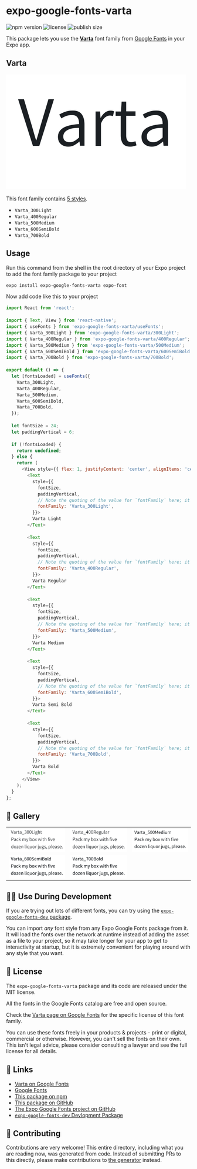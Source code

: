 # expo-google-fonts-varta

![npm version](https://flat.badgen.net/npm/v/expo-google-fonts-varta)
![license](https://flat.badgen.net/github/license/expo/google-fonts)
![publish size](https://flat.badgen.net/packagephobia/install/expo-google-fonts-varta)

This package lets you use the [**Varta**](https://fonts.google.com/specimen/Varta) font family from [Google Fonts](https://fonts.google.com/) in your Expo app.

## Varta

![Varta](./font-family.png)

This font family contains [5 styles](#-gallery).

- `Varta_300Light`
- `Varta_400Regular`
- `Varta_500Medium`
- `Varta_600SemiBold`
- `Varta_700Bold`

## Usage

Run this command from the shell in the root directory of your Expo project to add the font family package to your project
```sh
expo install expo-google-fonts-varta expo-font
```

Now add code like this to your project
```js
import React from 'react';

import { Text, View } from 'react-native';
import { useFonts } from 'expo-google-fonts-varta/useFonts';
import { Varta_300Light } from 'expo-google-fonts-varta/300Light';
import { Varta_400Regular } from 'expo-google-fonts-varta/400Regular';
import { Varta_500Medium } from 'expo-google-fonts-varta/500Medium';
import { Varta_600SemiBold } from 'expo-google-fonts-varta/600SemiBold';
import { Varta_700Bold } from 'expo-google-fonts-varta/700Bold';

export default () => {
  let [fontsLoaded] = useFonts({
    Varta_300Light,
    Varta_400Regular,
    Varta_500Medium,
    Varta_600SemiBold,
    Varta_700Bold,
  });

  let fontSize = 24;
  let paddingVertical = 6;

  if (!fontsLoaded) {
    return undefined;
  } else {
    return (
      <View style={{ flex: 1, justifyContent: 'center', alignItems: 'center' }}>
        <Text
          style={{
            fontSize,
            paddingVertical,
            // Note the quoting of the value for `fontFamily` here; it expects a string!
            fontFamily: 'Varta_300Light',
          }}>
          Varta Light
        </Text>

        <Text
          style={{
            fontSize,
            paddingVertical,
            // Note the quoting of the value for `fontFamily` here; it expects a string!
            fontFamily: 'Varta_400Regular',
          }}>
          Varta Regular
        </Text>

        <Text
          style={{
            fontSize,
            paddingVertical,
            // Note the quoting of the value for `fontFamily` here; it expects a string!
            fontFamily: 'Varta_500Medium',
          }}>
          Varta Medium
        </Text>

        <Text
          style={{
            fontSize,
            paddingVertical,
            // Note the quoting of the value for `fontFamily` here; it expects a string!
            fontFamily: 'Varta_600SemiBold',
          }}>
          Varta Semi Bold
        </Text>

        <Text
          style={{
            fontSize,
            paddingVertical,
            // Note the quoting of the value for `fontFamily` here; it expects a string!
            fontFamily: 'Varta_700Bold',
          }}>
          Varta Bold
        </Text>
      </View>
    );
  }
};

```

## 🔡 Gallery


||||
|-|-|-|
|![Varta_300Light](.//300Light/Varta_300Light.ttf.png)|![Varta_400Regular](.//400Regular/Varta_400Regular.ttf.png)|![Varta_500Medium](.//500Medium/Varta_500Medium.ttf.png)||
|![Varta_600SemiBold](.//600SemiBold/Varta_600SemiBold.ttf.png)|![Varta_700Bold](.//700Bold/Varta_700Bold.ttf.png)|||


## 👩‍💻 Use During Development

If you are trying out lots of different fonts, you can try using the [`expo-google-fonts-dev` package](https://github.com/freeboub/google-fonts/tree/master/font-packages/dev#readme).

You can import *any* font style from any Expo Google Fonts package from it. It will load the fonts
over the network at runtime instead of adding the asset as a file to your project, so it may take longer
for your app to get to interactivity at startup, but it is extremely convenient
for playing around with any style that you want.

## 📖 License

The `expo-google-fonts-varta` package and its code are released under the MIT license.

All the fonts in the Google Fonts catalog are free and open source.

Check the [Varta page on Google Fonts](https://fonts.google.com/specimen/Varta) for the specific license of this font family.

You can use these fonts freely in your products & projects - print or digital, commercial or otherwise. However, you can't sell the fonts on their own. This isn't legal advice, please consider consulting a lawyer and see the full license for all details.

## 🔗 Links

- [Varta on Google Fonts](https://fonts.google.com/specimen/Varta)
- [Google Fonts](https://fonts.google.com/)
- [This package on npm](https://www.npmjs.com/package/expo-google-fonts-varta)
- [This package on GitHub](https://github.com/freeboub/google-fonts/tree/master/font-packages/varta)
- [The Expo Google Fonts project on GitHub](https://github.com/freeboub/google-fonts)
- [`expo-google-fonts-dev` Devlopment Package](https://github.com/freeboub/google-fonts/tree/master/font-packages/dev)

## 🤝 Contributing

Contributions are very welcome! This entire directory, including what you are reading now, was generated from code. Instead of submitting PRs to this directly, please make contributions to [the generator](https://github.com/freeboub/google-fonts/tree/master/packages/generator) instead.
